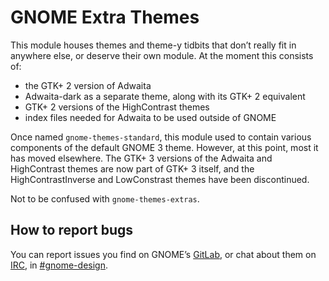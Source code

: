 GNOME Extra Themes
==================

This module houses themes and theme-y tidbits that don’t really fit in anywhere
else, or deserve their own module. At the moment this consists of:

 * the GTK+ 2 version of Adwaita
 * Adwaita-dark as a separate theme, along with its GTK+ 2 equivalent
 * GTK+ 2 versions of the HighContrast themes
 * index files needed for Adwaita to be used outside of GNOME

Once named `gnome-themes-standard`, this module used to contain various
components of the default GNOME 3 theme. However, at this point, most it has
moved elsewhere. The GTK+ 3 versions of the Adwaita and HighContrast themes are
now part of GTK+ 3 itself, and the HighContrastInverse and LowConstrast themes
have been discontinued.

Not to be confused with `gnome-themes-extras`.

How to report bugs
------------------

You can report issues you find on GNOME’s [GitLab][1], or chat about them on
[IRC][2], in [#gnome-design][3].

[1]: https://gitlab.gnome.org/GNOME/gnome-themes-extra/issues
[2]: https://wiki.gnome.org/Community/GettingInTouch/IRC
[3]: irc://irc.gnome.org/gnome-design
